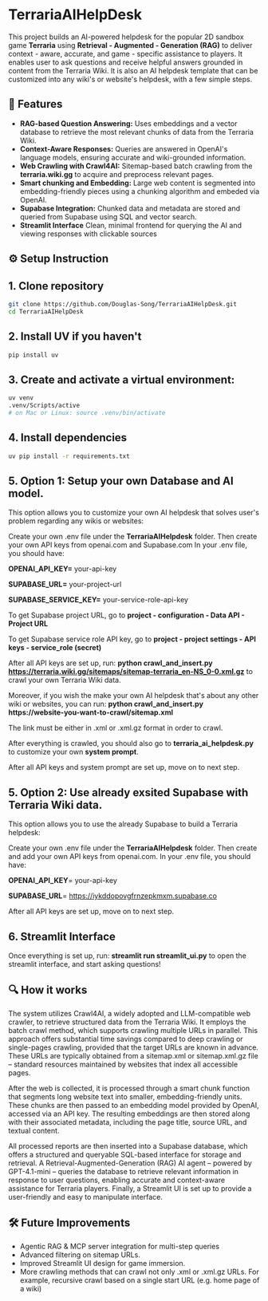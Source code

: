 # TerrariaAIHelpDesk
This project builds an AI-powered helpdesk for the popular 2D sandbox game **Terraria** using **Retrieval - Augmented - Generation (RAG)**
to deliver context - aware, accurate, and game - specific assistance to players. It enables user to ask questions and receive helpful answers grounded in
content from the Terraria Wiki. It is also an AI helpdesk template that can be customized into any wiki's or website's helpdesk, with a few simple steps.

## 📌 Features
- **RAG-based Question Answering:** Uses embeddings and a vector database to retrieve the most relevant chunks of data from the Terraria Wiki.
- **Context-Aware Responses:** Queries are answered in OpenAI's language models, ensuring accurate and wiki-grounded information.
- **Web Crawling with Crawl4AI:** Sitemap-based batch crawling from the **terraria.wiki.gg** to acquire and preprocess relevant pages.
- **Smart chunking and Embedding:** Large web content is segmented into embedding-friendly pieces using a chunking algorithm and embeded via OpenAI.
- **Supabase Integration:** Chunked data and metadata are stored and queried from Supabase using SQL and vector search.
- **Streamlit Interface** Clean, minimal frontend for querying the AI and viewing responses with clickable sources

## ⚙️ Setup Instruction

## 1. Clone repository

```bash
git clone https://github.com/Douglas-Song/TerrariaAIHelpDesk.git
cd TerrariaAIHelpDesk
```

## 2. Install UV if you haven't
```bash
pip install uv
```

## 3. Create and activate a virtual environment:
```bash
uv venv
.venv/Scripts/active
# on Mac or Linux: source .venv/bin/activate
```

## 4. Install dependencies
```bash
uv pip install -r requirements.txt
```

## 5. Option 1: Setup your own Database and AI model.
This option allows you to customize your own AI helpdesk that solves user's problem regarding any wikis or websites:

Create your own .env file under the **TerrariaAIHelpdesk** folder. Then create your own API keys from openai.com and Supabase.com
In your .env file, you should have:

**OPENAI_API_KEY=** your-api-key

**SUPABASE_URL=** your-project-url

**SUPABASE_SERVICE_KEY=** your-service-role-api-key

To get Supabase project URL, go to **project - configuration - Data API - Project URL**

To get Supabase service role API key, go to **project - project settings - API keys - service_role (secret)**

After all API keys are set up, run: **python crawl_and_insert.py https://terraria.wiki.gg/sitemaps/sitemap-terraria_en-NS_0-0.xml.gz**
to crawl your own Terraria Wiki data.

Moreover, if you wish the make your own AI helpdesk that's about any other wiki or websites, you can run: **python crawl_and_insert.py https://website-you-want-to-crawl/sitemap.xml**

The link must be either in .xml or .xml.gz format in order to crawl.

After everything is crawled, you should also go to **terraria_ai_helpdesk.py** to customize your own **system prompt**.

After all API keys and system prompt are set up, move on to next step.

## 5. Option 2: Use already exsited Supabase with Terraria Wiki data.
This option allows you to use the already Supabase to build a Terraria helpdesk:

Create your own .env file under the **TerrariaAIHelpdesk** folder. Then create and add your own API keys from openai.com.
In your .env file, you should have:

**OPENAI_API_KEY**= your-api-key

**SUPABASE_URL**= https://iykddopovgfrnzepkmxm.supabase.co

After all API keys are set up, move on to next step.

## 6. Streamlit Interface
Once everything is set up, run: **streamlit run streamlit_ui.py** to open the streamlit interface, and start asking questions!


## 🔍 How it works
The system utilizes Crawl4AI, a widely adopted and LLM-compatible web crawler, to retrieve structured data from the Terraria Wiki. It employs the batch crawl method, which supports crawling multiple URLs in parallel. This approach offers substantial time savings compared to deep crawling or single-pages crawling, provided that the target URLs are known in advance. These URLs are typically obtained from a sitemap.xml or sitemap.xml.gz file – standard resources maintained by websites that index all accessible pages. 

After the web is collected, it is processed through a smart chunk function that segments long website text into smaller, embedding-friendly units. These chunks are then passed to an embedding model provided by OpenAI, accessed via an API key. The resulting embeddings are then stored along with their associated metadata, including the page title, source URL, and textual content. 

All processed reports are then inserted into a Supabase database, which offers a structured and queryable SQL-based interface for storage and retrieval. A Retrieval-Augmented-Generation (RAG) AI agent – powered by GPT-4.1-mini – queries the database to retrieve relevant information in response to user questions, enabling accurate and context-aware assistance for Terraria players. Finally, a Streamlit UI is set up to provide a user-friendly and easy to manipulate interface.

## 🛠️ Future Improvements
- Agentic RAG & MCP server integration for multi-step queries
- Advanced filtering on sitemap URLs.
- Improved Streamlit UI design for game immersion.
- More crawling methods that can crawl not only .xml or .xml.gz URLs. For example, recursive crawl based on a single start URL (e.g. home page of a wiki)